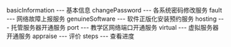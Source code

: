 basicInformation --- 基本信息
changePassword --- 各系统密码修改服务
fault ---  网络故障上报服务
genuineSoftware --- 软件正版化安装预约服务
hosting --- 托管服务器开通服务
port --- 教学区网络端口开通服务
virtual --- 虚拟服务器开通服务
appraise --- 评价
steps --- 查看进度
